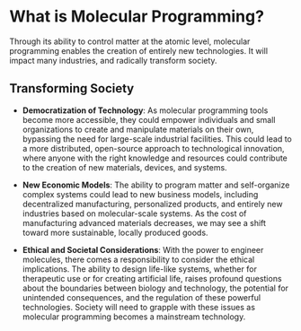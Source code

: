 # What is Molecular Programming?

Through its ability to control matter at the atomic level, molecular programming enables
the creation of entirely new technologies. It will impact many industries, and radically
transform society.

## Transforming Society
- **Democratization of Technology**: As molecular programming tools become more accessible,
they could empower individuals and small organizations to create and manipulate materials
on their own, bypassing the need for large-scale industrial facilities. This could lead
to a more distributed, open-source approach to technological innovation, where anyone with
the right knowledge and resources could contribute to the creation of new materials,
devices, and systems.
   
- **New Economic Models**: The ability to program matter and self-organize complex systems
could lead to new business models, including decentralized manufacturing, personalized
products, and entirely new industries based on molecular-scale systems. As the cost of
manufacturing advanced materials decreases, we may see a shift toward more sustainable,
locally produced goods.
   
- **Ethical and Societal Considerations**: With the power to engineer molecules, there comes
a responsibility to consider the ethical implications. The ability to design life-like systems,
whether for therapeutic use or for creating artificial life, raises profound questions about
the boundaries between biology and technology, the potential for unintended consequences, and
the regulation of these powerful technologies. Society will need to grapple with these issues
as molecular programming becomes a mainstream technology.
